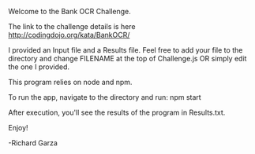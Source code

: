 Welcome to the Bank OCR Challenge.

The link to the challenge details is here http://codingdojo.org/kata/BankOCR/

I provided an Input file and a Results file. Feel free to add your file to the 
directory and change FILENAME at the top of Challenge.js OR simply edit the one
I provided. 

This program relies on node and npm.

To run the app, navigate to the directory and run:
npm start

After execution, you'll see the results of the program in Results.txt.

Enjoy! 

-Richard Garza